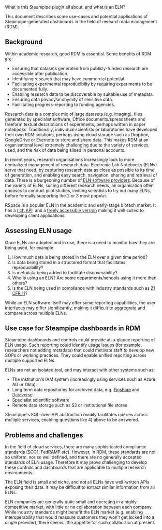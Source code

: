 What is this Steampipe plugin all about, and what is an ELN?

This document describes some use-cases and potential applications of 
Steampipe-generated dashboards in the field of research data management (RDM).

## Background

Within academic research, good RDM is essential. Some benefits of  RDM are:

* Ensuring that datasets generated from publicly-funded research are accessible after publication.
* Identifying research that may have commercial potential.
* Facilitating experimental reproducibilty by requiring experiments to be documented fully.
* Enabling research data to be discoverable by  suitable use of metadata.
* Ensuring data privacy/anonymity of sensitive data.
* Facilitating progress-reporting  to funding agencies.

Research data is a complex mix of large datasets (e.g. imaging), files generated by specialist software, Office documents/spreadsheets and freeform textual descriptions of experiments, perhaps written in paper notebooks. Traditionally, individual scientists or laboratories have developed their own RDM solutions, perhaps using cloud storage such as Dropbox, GoogleDrive or Evernote to store and  share data. This makes RDM at an organisational level extremely challenging due to the variety of services used, and the risk of data being siloed in personal accounts.

In recent years, research organisations increasingly look to more centralized management of research data. Electronic Lab Notebooks (ELNs) serve that need, by capturing research data as close as possible to its time of generation, and enabling easy search, navigation, sharing and retrieval of data. There is a burgeoning number of [ELN software providers](https://www.nature.com/articles/d41586-018-05895-3). Because of the variety of ELNs, suiting different research needs, an organisation often chooses to conduct pilot studies, inviting scientists to try out many ELNs, before formally supporting the  2 or 3 most popular.

RSpace is a popular ELN in the academic and early-stage biotech market. It has a [rich API](https://community.researchspace.com/public/apiDocs), and a [freely accessible version](https://community.researchspace.com/signup) making it well suited to developing client applications.

## Assessing ELN usage

Once ELNs are adopted and in use, there is a need to monitor how they are being used, for example:

1. How much data is being stored in the ELN over a given time period?
2. Is data being stored in a structured format that facilitates reproducibility?
3. Is metadata being added to facilitate discoverability?
4. Who is using an ELN? Are some departments/schools using it more than others?
5. Is the ELN being used in compliance with industry standards such as [21 CFR 11](https://www.fda.gov/regulatory-information/search-fda-guidance-documents/part-11-electronic-records-electronic-signatures-scope-and-application)?

While an ELN software itself may offer some reporting capabilities, the user interfaces may differ significantly, making it difficult to aggregrate and compare across multiple ELNs.

## Use case for Steampipe dashboards in RDM

Steampipe dashboards and controls could provide at-a-glance reporting of ELN usage. Such reporting could identify usage issues (for example, researchers not adding metadata) that could motivate staff to develop new SOPs or working practices. They could enable unified reporting across multiple supported ELNs.

ELNs are not an isolated tool, and may interact with other systems such as:
 
 * The institution's IAM system (increasingly using services such as Azure AD or Okta).
 * Long term data repositories for archived data, e.g. [Figshare](httos://figshsare.com) and [Dataverse](https://dataverse.org).
 * Specialist scientific software
 * Remote data storage such as S3 or institutional file stores

  Steampipe's SQL-over-API abstraction readily facilitates queries across multiple services, enabling questions like 4) above to be answered.

## Problems and challenges

In the field of cloud services, there are many sophisticated compliance standards (SOC1, FedRAMP etc). However, In RDM, these standards are not so uniform, nor so well defined, and there are no generally accepted standards of ELN usage. Therefore it may prove challenging to develop these controls and dashboards that are applicable to multiple research environments.

The ELN field is  small and niche, and not all ELNs have well-written APIs exposing their data. It may be difficult to extract similar information from all ELNs.

ELN companies are generally quite small and operating in a highly competitive market, with little or no collaboration between each company. While industry standards might  benefit the ELN market (e.g. enabling interoperability that would reassure customers they won't get locked into  a single provider), there seems little appetite for such collabortion at present.